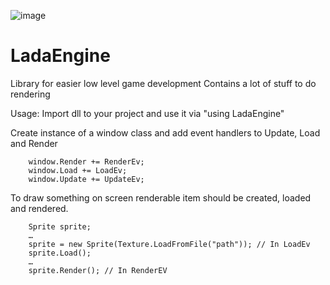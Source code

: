 ![image](https://media.discordapp.net/attachments/952637214574141540/994476470036611122/IMG20220501143811_01.jpg?width=507&height=676)

# LadaEngine
Library for easier low level game development
Contains a lot of stuff to do rendering

Usage:
Import dll to your project and use it via "using LadaEngine"

Create instance of a window class and add event handlers to Update, Load and Render
```
    window.Render += RenderEv;
    window.Load += LoadEv;
    window.Update += UpdateEv;
```

To draw something on screen renderable item should be created, loaded and rendered.
```
    Sprite sprite;
    …
    sprite = new Sprite(Texture.LoadFromFile("path")); // In LoadEv
    sprite.Load();
    …
    sprite.Render(); // In RenderEV
```

